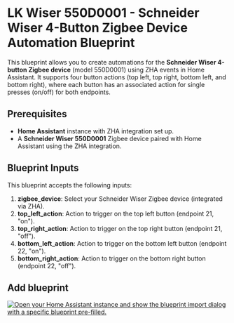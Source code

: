 # LK Wiser 550D0001 - Schneider Wiser 4-Button Zigbee Device Automation Blueprint

This blueprint allows you to create automations for the **Schneider Wiser 4-button Zigbee device** (model 550D0001) using ZHA events in Home Assistant. It supports four button actions (top left, top right, bottom left, and bottom right), where each button has an associated action for single presses (on/off) for both endpoints.

## Prerequisites
- **Home Assistant** instance with ZHA integration set up.
- A **Schneider Wiser 550D0001** Zigbee device paired with Home Assistant using the ZHA integration.

## Blueprint Inputs
This blueprint accepts the following inputs:

1. **zigbee_device**: Select your Schneider Wiser Zigbee device (integrated via ZHA).
2. **top_left_action**: Action to trigger on the top left button (endpoint 21, "on").
3. **top_right_action**: Action to trigger on the top right button (endpoint 21, "off").
4. **bottom_left_action**: Action to trigger on the bottom left button (endpoint 22, "on").
5. **bottom_right_action**: Action to trigger on the bottom right button (endpoint 22, "off").

## Add blueprint
   
  [![Open your Home Assistant instance and show the blueprint import dialog with a specific blueprint pre-filled.](https://my.home-assistant.io/badges/blueprint_import.svg)](https://my.home-assistant.io/redirect/blueprint_import/?blueprint_url=https%3A%2F%2Fraw.githubusercontent.com%2Fstefanolsenn%2Flkwiser-zha%2Frefs%2Fheads%2Fmain%2Flk-wiser.yaml)
